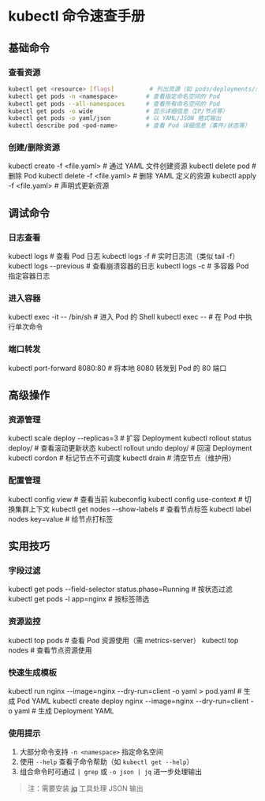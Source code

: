 # kubectl 命令速查手册

## 基础命令

### 查看资源
```bash
kubectl get <resource> [flags]          # 列出资源（如 pods/deployments/services）
kubectl get pods -n <namespace>        # 查看指定命名空间的 Pod
kubectl get pods --all-namespaces      # 查看所有命名空间的 Pod
kubectl get pods -o wide               # 显示详细信息（IP/节点等）
kubectl get pods -o yaml/json          # 以 YAML/JSON 格式输出
kubectl describe pod <pod-name>        # 查看 Pod 详细信息（事件/状态等）
```
### 创建/删除资源
kubectl create -f <file.yaml>          # 通过 YAML 文件创建资源
kubectl delete pod <pod-name>          # 删除 Pod
kubectl delete -f <file.yaml>          # 删除 YAML 定义的资源
kubectl apply -f <file.yaml>           # 声明式更新资源

## 调试命令
### 日志查看
kubectl logs <pod-name>                # 查看 Pod 日志
kubectl logs -f <pod-name>             # 实时日志流（类似 tail -f）
kubectl logs --previous <pod-name>     # 查看崩溃容器的日志
kubectl logs -c <container-name> <pod-name>  # 多容器 Pod 指定容器日志
### 进入容器
kubectl exec -it <pod-name> -- /bin/sh   # 进入 Pod 的 Shell
kubectl exec <pod-name> -- <command>     # 在 Pod 中执行单次命令

### 端口转发
kubectl port-forward <pod-name> 8080:80  # 将本地 8080 转发到 Pod 的 80 端口

## 高级操作
### 资源管理
kubectl scale deploy <deploy-name> --replicas=3  # 扩容 Deployment
kubectl rollout status deploy/<deploy-name>      # 查看滚动更新状态
kubectl rollout undo deploy/<deploy-name>        # 回滚 Deployment
kubectl cordon <node-name>                       # 标记节点不可调度
kubectl drain <node-name>                        # 清空节点（维护用）

### 配置管理
kubectl config view                     # 查看当前 kubeconfig
kubectl config use-context <context>    # 切换集群上下文
kubectl get nodes --show-labels         # 查看节点标签
kubectl label nodes <node-name> key=value  # 给节点打标签

## 实用技巧
### 字段过滤
kubectl get pods --field-selector status.phase=Running  # 按状态过滤
kubectl get pods -l app=nginx          # 按标签筛选
### 资源监控
kubectl top pods                       # 查看 Pod 资源使用（需 metrics-server）
kubectl top nodes                      # 查看节点资源使用
### 快速生成模板
kubectl run nginx --image=nginx --dry-run=client -o yaml > pod.yaml  # 生成 Pod YAML
kubectl create deploy nginx --image=nginx --dry-run=client -o yaml   # 生成 Deployment YAML


### 使用提示
1. 大部分命令支持 `-n <namespace>` 指定命名空间
2. 使用 `--help` 查看子命令帮助（如 `kubectl get --help`）
3. 组合命令时可通过 `| grep` 或 `-o json | jq` 进一步处理输出

> 注：需要安装 [jq](https://stedolan.github.io/jq/) 工具处理 JSON 输出


